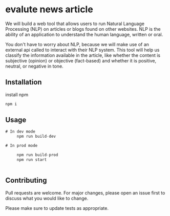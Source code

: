 # evalute news article

We will build a web tool that allows users to run Natural Language Processing (NLP) on articles or blogs found on other websites. NLP is the ability of an application to understand the human language, written or oral.

You don't have to worry about NLP, because we will make use of an external api called  to interact with their NLP system. This tool will help us classify the information available in the article, like whether the content is subjective (opinion) or objective (fact-based) and whether it is positive, neutral, or negative in tone.
## Installation

install npm 
```bash
npm i 
```

## Usage

```javascript
# In dev mode
     npm run build-dev

# In prod mode 

     npm run build-prod
     npm run start
   
```

## Contributing
Pull requests are welcome. For major changes, please open an issue first to discuss what you would like to change.

Please make sure to update tests as appropriate.
